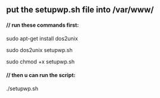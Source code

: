 <h2> put the setupwp.sh file into /var/www/ </h2>

<h4>// run these commands first:</h4>
<p>sudo apt-get install dos2unix </p>
<p>sudo dos2unix setupwp.sh </p>
<p>sudo chmod +x setupwp.sh </p>

<h4>// then u can run the script:</h4>
<p>./setupwp.sh</p>
